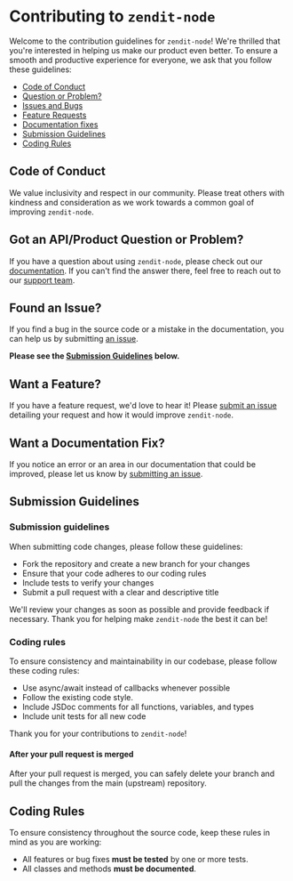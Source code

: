# Contributing to `zendit-node`

Welcome to the contribution guidelines for `zendit-node`! We're thrilled that you're interested in helping us make our product even better.
To ensure a smooth and productive experience for everyone, we ask that you follow these guidelines:

- [Code of Conduct](#coc)
- [Question or Problem?](#question)
- [Issues and Bugs](#issue)
- [Feature Requests](#feature)
- [Documentation fixes](#docs)
- [Submission Guidelines](#submit)
- [Coding Rules](#rules)


## <a name="coc"></a> Code of Conduct

We value inclusivity and respect in our community. 
Please treat others with kindness and consideration as we work towards a common goal of improving `zendit-node`.

## <a name="question"></a> Got an API/Product Question or Problem?

If you have a question about using `zendit-node`, please check out our [documentation][docs-link]. 
If you can't find the answer there, feel free to reach out to our [support team][support-page].

## <a name="issue"></a> Found an Issue?

If you find a bug in the source code or a mistake in the documentation, you can
help us by submitting [an issue][issue-link].

**Please see the [Submission Guidelines](#submit) below.**

## <a name="feature"></a> Want a Feature?

If you have a feature request, we'd love to hear it! Please [submit an issue][issue-link] detailing your request and how it would improve `zendit-node`.

## <a name="docs"></a> Want a Documentation Fix?
If you notice an error or an area in our documentation that could be improved, please let us know by [submitting an issue][issue-link].

## <a name="submit"></a> Submission Guidelines

### Submission guidelines

When submitting code changes, please follow these guidelines:

* Fork the repository and create a new branch for your changes
* Ensure that your code adheres to our coding rules
* Include tests to verify your changes
* Submit a pull request with a clear and descriptive title

We'll review your changes as soon as possible and provide feedback if necessary. Thank you for helping make `zendit-node` the best it can be!

### Coding rules
To ensure consistency and maintainability in our codebase, please follow these coding rules:

* Use async/await instead of callbacks whenever possible
* Follow the existing code style.
* Include JSDoc comments for all functions, variables, and types
* Include unit tests for all new code

Thank you for your contributions to `zendit-node`!

#### After your pull request is merged

After your pull request is merged, you can safely delete your branch and pull
the changes from the main (upstream) repository.

## <a name="rules"></a> Coding Rules

To ensure consistency throughout the source code, keep these rules in mind as you are working:

* All features or bug fixes **must be tested** by one or more tests.
* All classes and methods **must be documented**.

[docs-link]: https://developers.zendit.io/api
[issue-link]: https://github.com/coretech/zendit-node-sdk/issues/new
[github]: https://github.com/coretech/zendit-node-sdk
[support-page]: https://developers.zendit.io/zendit-support
